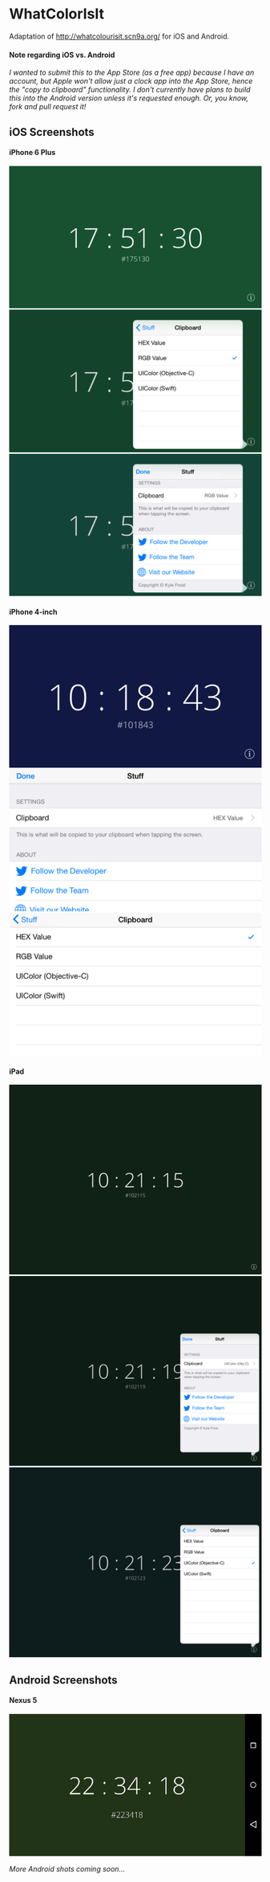 WhatColorIsIt
=============

Adaptation of http://whatcolourisit.scn9a.org/ for iOS and Android.

#### Note regarding iOS vs. Android
*I wanted to submit this to the App Store (as a free app) because I have an account, but Apple won't allow just a clock app into the App Store, hence the "copy to clipboard" functionality. I don't currently have plans to build this into the Android version unless it's requested enough. Or, you know, fork and pull request it!*

## iOS Screenshots
#### iPhone 6 Plus
![iOS Screenshot One](screenshots/ios/iphone6plusone.png)
![iOS Screenshot Two](screenshots/ios/iphone6plustwo.png)
![iOS Screenshot Three](screenshots/ios/iphone6plusthree.png)

#### iPhone 4-inch
![iPhone 4-inch Screenshot One](screenshots/ios/iphone5one.png)
![iPhone 4-inch Screenshot Two](screenshots/ios/iphone5two.png)
![iPhone 4-inch Screenshot Three](screenshots/ios/iphone5three.png)

#### iPad
![iPad Screenshot One](screenshots/ios/ipadone.png)
![iPad Screenshot Two](screenshots/ios/ipadtwo.png)
![iPad Screenshot Three](screenshots/ios/ipadthree.png)

## Android Screenshots
#### Nexus 5
![Nexus 5 Screenshot](screenshots/android/nexus5.jpg)

*More Android shots coming soon...*
